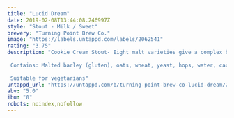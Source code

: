 ```yaml
---
title: "Lucid Dream"
date: 2019-02-08T13:44:08.246997Z
style: "Stout - Milk / Sweet"
brewery: "Turning Point Brew Co."
image: "https://labels.untappd.com/labels/2062541"
rating: "3.75"
description: "Cookie Cream Stout- Eight malt varieties give a complex backbone to this  dessert in a glass  beer. Cacao nibs, biscuit and oats bring cookie to the party with the cream coming from lactose in the boil and a touch of vanilla.  Contains: Malted barley (gluten), oats, wheat, yeast, hops, water, cacao, vanilla  Suitable for vegetarians"
untappd_url: "https://untappd.com/b/turning-point-brew-co-lucid-dream/2062541"
abv: "5.0"
ibu: "0"
robots: noindex,nofollow
---
```

